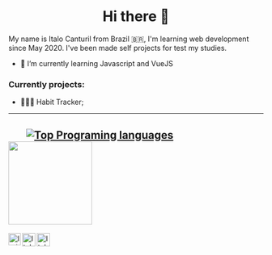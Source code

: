 <h1 align="center">Hi there 👋</h1>

 My name is Italo Canturil from Brazil 🇧🇷, I'm learning web development since May 2020. I've been made self projects for test my studies.
- 🌱 I’m currently learning Javascript and VueJS

### Currently projects:
- 👨🏻‍💻 Habit Tracker;

------------

&nbsp;&nbsp;&nbsp;&nbsp;&nbsp;&nbsp; [![Top Programing languages](https://github-readme-stats.vercel.app/api/top-langs/?username=italocanturil&layout=compact)](https://github.com/eduubessa/github-readme-stats) &nbsp;&nbsp;&nbsp;&nbsp; <img height="165px" src="https://github-readme-stats.vercel.app/api?username=italocanturil&show_icons=true&text_color=2980b9&title_color=3498db&icon_color=3498db" />
----------

<p style="justify-content:center width: 100%">
	<a href="https://in.linkedin.com/in/italo-canturil">
	<img align="left" alt="Italo Canturil | Linkedin" width="24px" src="https://github.com/TheDudeThatCode/TheDudeThatCode/blob/master/Assets/Linkedin.svg" />
  	</a> &nbsp;&nbsp;
	<a href="https://twitter.com/ItaloCantur">
    	 <img align="left" alt="Italo Canturil | Twitter" width="26px" src="https://github.com/TheDudeThatCode/TheDudeThatCode/blob/master/Assets/Twitter.svg" />
  	</a> &nbsp;&nbsp;
	<a href="mailto:italo.cantur@gmail.com">
    	 <img align="left" alt="Italo Canturil | Gmail" width="26px" src="https://github.com/TheDudeThatCode/TheDudeThatCode/blob/master/Assets/Gmail.svg" />
  	</a>
</p>	


